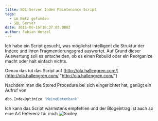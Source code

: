 ```yaml
---
title: SQL Server Index Maintenance Script
tags:
  - im Netz gefunden
  - SQL Server
date: 2011-06-16T10:37:03.000Z
author: Fabian Wetzel
---
```


Ich habe ein Script gesucht, was möglichst intelligent die Struktur der Indexe und ihren Fragmentierungsgrad auswertet. Auf Grund dieser Auswertung soll es entscheiden, ob es einen Rebuild oder ein Reorganize macht oder halt einfach nichts.

Genau das tut das Script auf [http://ola.hallengren.com/](http://ola.hallengren.com/ "http://ola.hallengren.com/")

Nachdem man die Stored Procedure bei sich eingerichtet hat, genügt ein Aufruf von
```sql
dbo.IndexOptimize 'MeineDatenbank'
```

Ich kann das Script wärmstens empfehlen und der Blogeintrag ist auch so eine Art Referenz für mich ![Smiley](wlEmoticon-smile.png)



